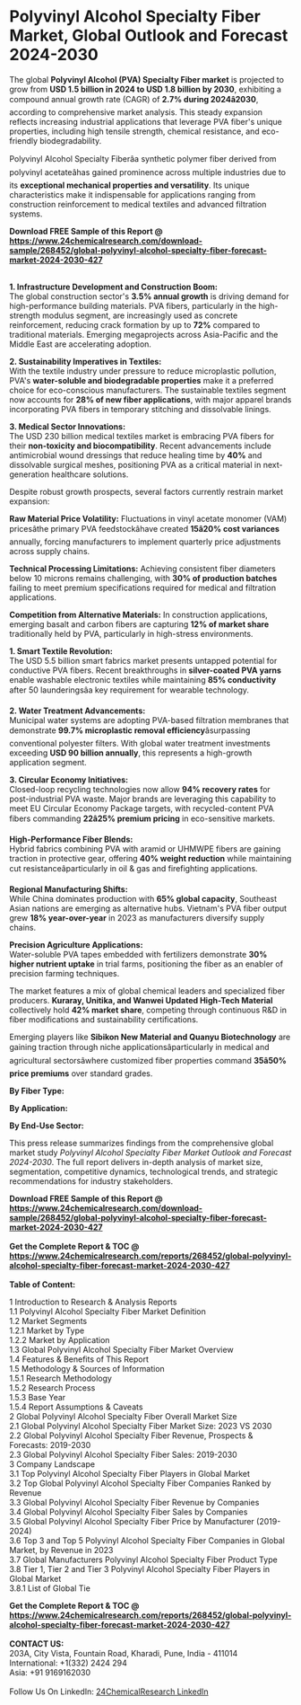 <h1>Polyvinyl Alcohol Specialty Fiber Market, Global Outlook and Forecast 2024-2030</h1><p>The global <strong>Polyvinyl Alcohol (PVA) Specialty Fiber market</strong> is projected to grow from <strong>USD 1.5 billion in 2024 to USD 1.8 billion by 2030</strong>, exhibiting a compound annual growth rate (CAGR) of <strong>2.7% during 2024â2030</strong>, according to comprehensive market analysis. This steady expansion reflects increasing industrial applications that leverage PVA fiber's unique properties, including high tensile strength, chemical resistance, and eco-friendly biodegradability.</p><p>Polyvinyl Alcohol Specialty Fiberâa synthetic polymer fiber derived from polyvinyl acetateâhas gained prominence across multiple industries due to its <strong>exceptional mechanical properties and versatility</strong>. Its unique characteristics make it indispensable for applications ranging from construction reinforcement to medical textiles and advanced filtration systems.</p><p>

</p><div><b>Download FREE Sample of this Report @ 
            <a href="https://www.24chemicalresearch.com/download-sample/268452/global-polyvinyl-alcohol-specialty-fiber-forecast-market-2024-2030-427">
            https://www.24chemicalresearch.com/download-sample/268452/global-polyvinyl-alcohol-specialty-fiber-forecast-market-2024-2030-427</a></b></div><br><p><strong>1. Infrastructure Development and Construction Boom:</strong><br>
The global construction sector's <strong>3.5% annual growth</strong> is driving demand for high-performance building materials. PVA fibers, particularly in the high-strength modulus segment, are increasingly used as concrete reinforcement, reducing crack formation by up to <strong>72%</strong> compared to traditional materials. Emerging megaprojects across Asia-Pacific and the Middle East are accelerating adoption.</p><p><strong>2. Sustainability Imperatives in Textiles:</strong><br>
With the textile industry under pressure to reduce microplastic pollution, PVA's <strong>water-soluble and biodegradable properties</strong> make it a preferred choice for eco-conscious manufacturers. The sustainable textiles segment now accounts for <strong>28% of new fiber applications</strong>, with major apparel brands incorporating PVA fibers in temporary stitching and dissolvable linings.</p><p><strong>3. Medical Sector Innovations:</strong><br>
The USD 230 billion medical textiles market is embracing PVA fibers for their <strong>non-toxicity and biocompatibility</strong>. Recent advancements include antimicrobial wound dressings that reduce healing time by <strong>40%</strong> and dissolvable surgical meshes, positioning PVA as a critical material in next-generation healthcare solutions.</p><p>Despite robust growth prospects, several factors currently restrain market expansion:</p><p><strong>Raw Material Price Volatility:</strong> Fluctuations in vinyl acetate monomer (VAM) pricesâthe primary PVA feedstockâhave created <strong>15â20% cost variances</strong> annually, forcing manufacturers to implement quarterly price adjustments across supply chains.</p><p><strong>Technical Processing Limitations:</strong> Achieving consistent fiber diameters below 10 microns remains challenging, with <strong>30% of production batches</strong> failing to meet premium specifications required for medical and filtration applications.</p><p><strong>Competition from Alternative Materials:</strong> In construction applications, emerging basalt and carbon fibers are capturing <strong>12% of market share</strong> traditionally held by PVA, particularly in high-stress environments.</p><p><strong>1. Smart Textile Revolution:</strong><br>
The USD 5.5 billion smart fabrics market presents untapped potential for conductive PVA fibers. Recent breakthroughs in <strong>silver-coated PVA yarns</strong> enable washable electronic textiles while maintaining <strong>85% conductivity</strong> after 50 launderingsâa key requirement for wearable technology.</p><p><strong>2. Water Treatment Advancements:</strong><br>
Municipal water systems are adopting PVA-based filtration membranes that demonstrate <strong>99.7% microplastic removal efficiency</strong>âsurpassing conventional polyester filters. With global water treatment investments exceeding <strong>USD 90 billion annually</strong>, this represents a high-growth application segment.</p><p><strong>3. Circular Economy Initiatives:</strong><br>
Closed-loop recycling technologies now allow <strong>94% recovery rates</strong> for post-industrial PVA waste. Major brands are leveraging this capability to meet EU Circular Economy Package targets, with recycled-content PVA fibers commanding <strong>22â25% premium pricing</strong> in eco-sensitive markets.</p><p><strong>High-Performance Fiber Blends:</strong><br>
    Hybrid fabrics combining PVA with aramid or UHMWPE fibers are gaining traction in protective gear, offering <strong>40% weight reduction</strong> while maintaining cut resistanceâparticularly in oil &amp; gas and firefighting applications.</p><p><strong>Regional Manufacturing Shifts:</strong><br>
    While China dominates production with <strong>65% global capacity</strong>, Southeast Asian nations are emerging as alternative hubs. Vietnam's PVA fiber output grew <strong>18% year-over-year</strong> in 2023 as manufacturers diversify supply chains.</p><p><strong>Precision Agriculture Applications:</strong><br>
    Water-soluble PVA tapes embedded with fertilizers demonstrate <strong>30% higher nutrient uptake</strong> in trial farms, positioning the fiber as an enabler of precision farming techniques.</p><p>The market features a mix of global chemical leaders and specialized fiber producers. <strong>Kuraray, Unitika, and Wanwei Updated High-Tech Material</strong> collectively hold <strong>42% market share</strong>, competing through continuous R&amp;D in fiber modifications and sustainability certifications.</p><p>Emerging players like <strong>Sibikon New Material and Quanyu Biotechnology</strong> are gaining traction through niche applicationsâparticularly in medical and agricultural sectorsâwhere customized fiber properties command <strong>35â50% price premiums</strong> over standard grades.</p><p><strong>By Fiber Type:</strong></p><p><strong>By Application:</strong></p><p><strong>By End-Use Sector:</strong></p><p>This press release summarizes findings from the comprehensive global market study <em>Polyvinyl Alcohol Specialty Fiber Market Outlook and Forecast 2024-2030</em>. The full report delivers in-depth analysis of market size, segmentation, competitive dynamics, technological trends, and strategic recommendations for industry stakeholders.</p><div><b>Download FREE Sample of this Report @ 
            <a href="https://www.24chemicalresearch.com/download-sample/268452/global-polyvinyl-alcohol-specialty-fiber-forecast-market-2024-2030-427">
            https://www.24chemicalresearch.com/download-sample/268452/global-polyvinyl-alcohol-specialty-fiber-forecast-market-2024-2030-427</a></b></div><br><div><b>Get the Complete Report & TOC @ 
            <a href="https://www.24chemicalresearch.com/reports/268452/global-polyvinyl-alcohol-specialty-fiber-forecast-market-2024-2030-427">
            https://www.24chemicalresearch.com/reports/268452/global-polyvinyl-alcohol-specialty-fiber-forecast-market-2024-2030-427</a></b></div><br>
            <b>Table of Content:</b><p>1 Introduction to Research & Analysis Reports<br />
    1.1 Polyvinyl Alcohol Specialty Fiber Market Definition<br />
    1.2 Market Segments<br />
        1.2.1 Market by Type<br />
        1.2.2 Market by Application<br />
    1.3 Global Polyvinyl Alcohol Specialty Fiber Market Overview<br />
    1.4 Features & Benefits of This Report<br />
    1.5 Methodology & Sources of Information<br />
        1.5.1 Research Methodology<br />
        1.5.2 Research Process<br />
        1.5.3 Base Year<br />
        1.5.4 Report Assumptions & Caveats<br />
2 Global Polyvinyl Alcohol Specialty Fiber Overall Market Size<br />
    2.1 Global Polyvinyl Alcohol Specialty Fiber Market Size: 2023 VS 2030<br />
    2.2 Global Polyvinyl Alcohol Specialty Fiber Revenue, Prospects & Forecasts: 2019-2030<br />
    2.3 Global Polyvinyl Alcohol Specialty Fiber Sales: 2019-2030<br />
3 Company Landscape<br />
    3.1 Top Polyvinyl Alcohol Specialty Fiber Players in Global Market<br />
    3.2 Top Global Polyvinyl Alcohol Specialty Fiber Companies Ranked by Revenue<br />
    3.3 Global Polyvinyl Alcohol Specialty Fiber Revenue by Companies<br />
    3.4 Global Polyvinyl Alcohol Specialty Fiber Sales by Companies<br />
    3.5 Global Polyvinyl Alcohol Specialty Fiber Price by Manufacturer (2019-2024)<br />
    3.6 Top 3 and Top 5 Polyvinyl Alcohol Specialty Fiber Companies in Global Market, by Revenue in 2023<br />
    3.7 Global Manufacturers Polyvinyl Alcohol Specialty Fiber Product Type<br />
    3.8 Tier 1, Tier 2 and Tier 3 Polyvinyl Alcohol Specialty Fiber Players in Global Market<br />
        3.8.1 List of Global Tie</p><div><b>Get the Complete Report & TOC @ 
            <a href="https://www.24chemicalresearch.com/reports/268452/global-polyvinyl-alcohol-specialty-fiber-forecast-market-2024-2030-427">
            https://www.24chemicalresearch.com/reports/268452/global-polyvinyl-alcohol-specialty-fiber-forecast-market-2024-2030-427</a></b></div><br><b>CONTACT US:</b><br>
            203A, City Vista, Fountain Road, Kharadi, Pune, India - 411014<br>
            International: +1(332) 2424 294<br>
            Asia: +91 9169162030 <br><br>
            Follow Us On LinkedIn: <a href="https://www.linkedin.com/company/24chemicalresearch/">24ChemicalResearch LinkedIn</a>